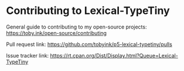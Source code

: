 # Contributing to Lexical-TypeTiny

General guide to contributing to my open-source projects:
https://toby.ink/open-source/contributing

Pull request link:
https://github.com/tobyink/p5-lexical-typetiny/pulls

Issue tracker link:
https://rt.cpan.org/Dist/Display.html?Queue=Lexical-TypeTiny

